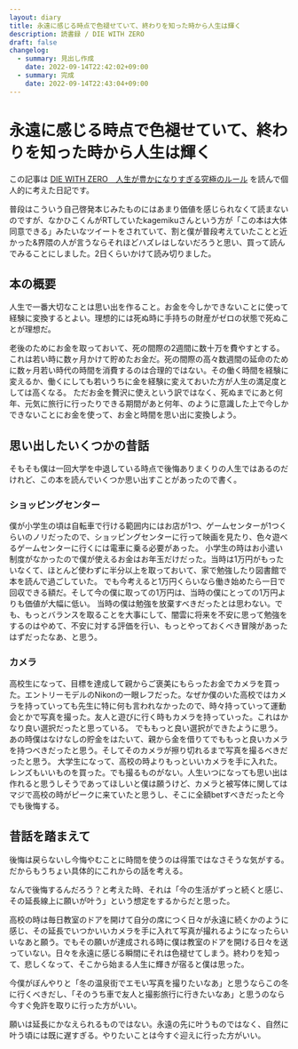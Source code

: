 ```yaml
---
layout: diary
title: 永遠に感じる時点で色褪せていて、終わりを知った時から人生は輝く
description: 読書録 / DIE WITH ZERO
draft: false
changelog:
  - summary: 見出し作成
    date: 2022-09-14T22:42:02+09:00
  - summary: 完成
    date: 2022-09-14T22:43:04+09:00
---
```


# 永遠に感じる時点で色褪せていて、終わりを知った時から人生は輝く

この記事は [DIE WITH ZERO　人生が豊かになりすぎる究極のルール](https://www.diamond.co.jp/book/9784478109687.html) を読んで個人的に考えた日記です。

普段はこういう自己啓発本じみたものにはあまり価値を感じられなくて読まないのですが、なかひこくんがRTしていたkagemikuさんという方が「この本は大体同意できる」みたいなツイートをされていて、割と僕が普段考えていたことと近かった&界隈の人が言うならそれほどハズレはしないだろうと思い、買って読んでみることにしました。2日くらいかけて読み切りました。

## 本の概要

人生で一番大切なことは思い出を作ること。お金を今しかできないことに使って経験に変換するとよい。理想的には死ぬ時に手持ちの財産がゼロの状態で死ぬことが理想だ。

老後のためにお金を取っておいて、死の間際の2週間に数十万を費やすとする。これは若い時に数ヶ月かけて貯めたお金だ。死の間際の高々数週間の延命のために数ヶ月若い時代の時間を消費するのは合理的ではない。その働く時間を経験に変えるか、働くにしても若いうちに金を経験に変えておいた方が人生の満足度としては高くなる。
ただお金を贅沢に使えという訳ではなく、死ぬまでにあと何年、元気に旅行に行ったりできる期間があと何年、のように意識した上で今しかできないことにお金を使って、お金と時間を思い出に変換しよう。

## 思い出したいくつかの昔話

そもそも僕は一回大学を中退している時点で後悔ありまくりの人生ではあるのだけれど、この本を読んでいくつか思い出すことがあったので書く。

### ショッピングセンター

僕が小学生の頃は自転車で行ける範囲内にはお店が1つ、ゲームセンターが1つくらいのノリだったので、ショッピングセンターに行って映画を見たり、色々遊べるゲームセンターに行くには電車に乗る必要があった。
小学生の時はお小遣い制度がなかったので僕が使えるお金はお年玉だけだった。当時は1万円がもったいなくて、ほとんど使わずに半分以上を取っておいて、家で勉強したり図書館で本を読んで過ごしていた。
でも今考えると1万円くらいなら働き始めたら一日で回収できる額だ。そして今の僕に取っての1万円は、当時の僕にとっての1万円よりも価値が大幅に低い。
当時の僕は勉強を放棄すべきだったとは思わない。でも、もっとバランスを取ることを大事にして、闇雲に将来を不安に思って勉強をするのはやめて、不安に対する評価を行い、もっとやっておくべき冒険があったはずだったなあ、と思う。

### カメラ

高校生になって、目標を達成して親からご褒美にもらったお金でカメラを買った。エントリーモデルのNikonの一眼レフだった。なぜか僕のいた高校ではカメラを持っていっても先生に特に何も言われなかったので、時々持っていって運動会とかで写真を撮った。友人と遊びに行く時もカメラを持っていった。これはかなり良い選択だったと思っている。
でももっと良い選択ができたように思う。あの時僕はなけなしの貯金をはたいて、親から金を借りてでももっと良いカメラを持つべきだったと思う。そしてそのカメラが擦り切れるまで写真を撮るべきだったと思う。
大学生になって、高校の時よりもっといいカメラを手に入れた。レンズもいいものを買った。でも撮るものがない。人生いつになっても思い出は作れると思うしそうであってほしいと僕は願うけど、カメラと被写体に関してはマジで高校の時がピークに来ていたと思うし、そこに全額betすべきだったと今でも後悔する。

## 昔話を踏まえて

後悔は戻らないし今悔やむことに時間を使うのは得策ではなさそうな気がする。だからもうちょい具体的にこれからの話を考える。

なんで後悔するんだろう？と考えた時、それは「今の生活がずっと続くと感じ、その延長線上に願いが叶う」という想定をするからだと思った。

高校の時は毎日教室のドアを開けて自分の席につく日々が永遠に続くかのように感じ、その延長でいつかいいカメラを手に入れて写真が撮れるようになったらいいなあと願う。でもその願いが達成される時に僕は教室のドアを開ける日々を送っていない。日々を永遠に感じる瞬間にそれは色褪せてしまう。終わりを知って、悲しくなって、そこから始まる人生に輝きが宿ると僕は思った。

今僕がぼんやりと「冬の温泉街でエモい写真を撮りたいなあ」と思うならこの冬に行くべきだし、「そのうち車で友人と撮影旅行に行きたいなあ」と思うのなら今すぐ免許を取りに行った方がいい。

願いは延長にかなえられるものではない。永遠の先に叶うものではなく、自然に叶う頃には既に遅すぎる。やりたいことは今すぐ迎えに行った方がいい。
